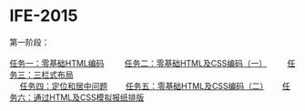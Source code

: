 # IFE-2015
第一阶段：<br/><br/>
  [任务一：零基础HTML编码](https://yangrenmu.github.io/IFE-2015/task/task01/index.html "task01") 　　
[任务二：零基础HTML及CSS编码（一）](https://yangrenmu.github.io/IFE-2015/task/task02/index.html "task02") 　　
[任务三：三栏式布局](https://yangrenmu.github.io/IFE-2015/task/task03/index.html "task03") <br/>　
[任务四：定位和居中问题](https://yangrenmu.github.io/IFE-2015/task/task04/index.html "task04")　　
[任务五：零基础HTML及CSS编码（二）](https://yangrenmu.github.io/IFE-2015/task/task05/index.html "task05")　　
[任务六：通过HTML及CSS模拟报纸排版](https://yangrenmu.github.io/IFE-2015/task/task06/index.html "task06")　　


